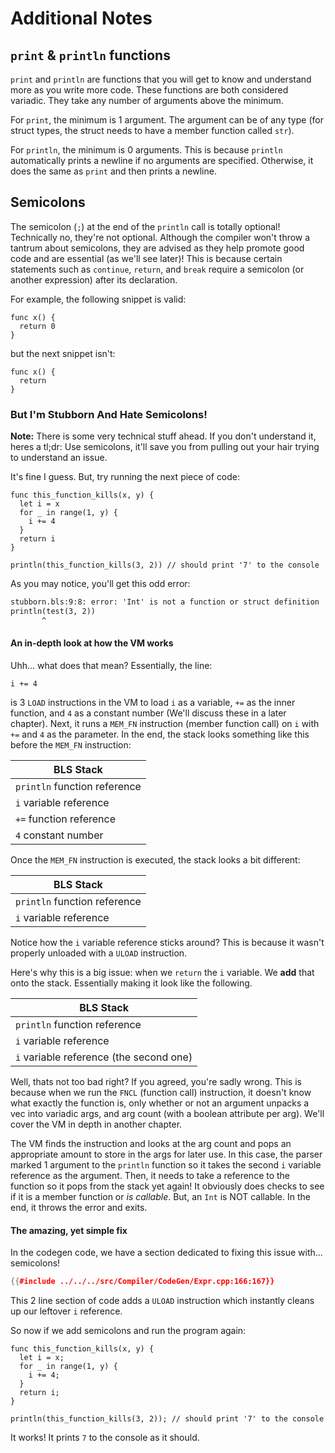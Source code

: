 # Additional Notes

## `print` & `println` functions

`print` and `println` are functions that you will get to know and understand more as you write more code. These functions are both considered variadic. They take any number of arguments above the minimum.

For `print`, the minimum is 1 argument. The argument can be of any type (for struct types, the struct needs to have a member function called `str`).

For `println`, the minimum is 0 arguments. This is because `println` automatically prints a newline if no arguments are specified. Otherwise, it does the same as `print` and then prints a newline.

## Semicolons

The semicolon (`;`) at the end of the `println` call is totally optional! Technically no, they're not optional. Although the compiler won't throw a tantrum about semicolons, they are advised as they help promote good code and are essential (as we'll see later)! This is because certain statements such as `continue`, `return`, and `break` require a semicolon (or another expression) after its declaration.

For example, the following snippet is valid:

```bls
func x() {
  return 0
}
```

but the next snippet isn't:

```bls
func x() {
  return
}
```

<!-- markdownlint-disable-next-line MD026 -->
### But I'm Stubborn And Hate Semicolons!

**Note:** There is some very technical stuff ahead. If you don't understand it, heres a tl;dr: Use semicolons, it'll save you from pulling out your hair trying to understand an issue.

It's fine I guess. But, try running the next piece of code:

```bls
func this_function_kills(x, y) {
  let i = x
  for _ in range(1, y) {
    i += 4
  }
  return i
}

println(this_function_kills(3, 2)) // should print '7' to the console
```

As you may notice, you'll get this odd error:

```txt
stubborn.bls:9:8: error: 'Int' is not a function or struct definition
println(test(3, 2))
       ^
```

#### An in-depth look at how the VM works

Uhh... what does that mean? Essentially, the line:

```bls
i += 4
```

is 3 `LOAD` instructions in the VM to load `i` as a variable, `+=` as the inner function, and `4` as a constant number (We'll discuss these in a later chapter). Next, it runs a `MEM_FN` instruction (member function call) on `i` with `+=` and `4` as the parameter. In the end, the stack looks something like this before the `MEM_FN` instruction:

| BLS Stack                    |
|------------------------------|
| `println` function reference |
| `i` variable reference       |
| `+=` function reference      |
| `4` constant number          |

Once the `MEM_FN` instruction is executed, the stack looks a bit different:


| BLS Stack                    |
|------------------------------|
| `println` function reference |
| `i` variable reference       |

Notice how the `i` variable reference sticks around? This is because it wasn't properly unloaded with a `ULOAD` instruction.

Here's why this is a big issue: when we `return` the `i` variable. We **add** that onto the stack. Essentially making it look like the following.

| BLS Stack                                    |
|----------------------------------------------|
| `println` function reference                 |
| `i` variable reference                       |
| `i` variable reference (the second one)      |

Well, thats not too bad right? If you agreed, you're sadly wrong. This is because when we run the `FNCL` (function call) instruction, it doesn't know what exactly the function is, only whether or not an argument unpacks a vec into variadic args, and arg count (with a boolean attribute per arg). We'll cover the VM in depth in another chapter. 

The VM finds the instruction and looks at the arg count and pops an appropriate amount to store in the args for later use. In this case, the parser marked 1 argument to the `println` function so it takes the second `i` variable reference as the argument. Then, it needs to take a reference to the function so it pops from the stack yet again! It obviously does checks to see if it is a member function or *is callable*. But, an `Int` is NOT callable. In the end, it throws the error and exits. 

#### The amazing, yet simple fix

In the codegen code, we have a section dedicated to fixing this issue with... semicolons!

```cpp
{{#include ../../../src/Compiler/CodeGen/Expr.cpp:166:167}}
```

This 2 line section of code adds a `ULOAD` instruction which instantly cleans up our leftover `i` reference.

So now if we add semicolons and run the program again:

```bls
func this_function_kills(x, y) {
  let i = x;
  for _ in range(1, y) {
    i += 4;
  }
  return i;
}

println(this_function_kills(3, 2)); // should print '7' to the console
```

It works! It prints `7` to the console as it should.
